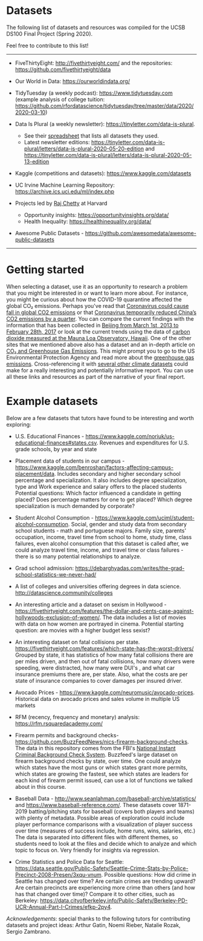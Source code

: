 # Datasets

The following list of datasets and resources was compiled for the UCSB DS100 Final Project (Spring 2020).

Feel free to contribute to this list!

---

* FiveThirtyEight: http://fivethirtyeight.com/ and the repositories: https://github.com/fivethirtyeight/data 
* Our World in Data: https://ourworldindata.org/
* TidyTuesday (a weekly podcast): https://www.tidytuesday.com (example analysis of college tuition: https://github.com/rfordatascience/tidytuesday/tree/master/data/2020/2020-03-10)
* Data Is Plural (a weekly newsletter): https://tinyletter.com/data-is-plural.
   * See their [spreadsheet](https://docs.google.com/spreadsheets/d/1wZhPLMCHKJvwOkP4juclhjFgqIY8fQFMemwKL2c64vk) that lists all datasets they used.
   * Latest newsletter editions: https://tinyletter.com/data-is-plural/letters/data-is-plural-2020-05-20-edition and https://tinyletter.com/data-is-plural/letters/data-is-plural-2020-05-13-edition
* Kaggle (competitions and datasets): https://www.kaggle.com/datasets
* UC Irvine Machine Learning Repository: https://archive.ics.uci.edu/ml/index.php
* Projects led by [Raj Chetty](http://www.rajchetty.com/) at Harvard
   * Opportunity insights: https://opportunityinsights.org/data/
   * Health Inequality: https://healthinequality.org/data/

* Awesome Public Datasets - https://github.com/awesomedata/awesome-public-datasets


---

# Getting started

When selecting a dataset, use it as an opportunity to research a problem that you might be interested in or want to learn more about. For instance, you might be curious about how the COVID-19 quarantine affected the global CO₂ emissions.
Perhaps you've read that [Coronavirus could cause fall in global CO2 emissions](https://www.theguardian.com/world/2020/mar/10/coronavirus-could-cause-fall-in-global-co2-emissions) or that [Coronavirus temporarily reduced China’s CO2 emissions by a quarter](https://www.carbonbrief.org/analysis-coronavirus-has-temporarily-reduced-chinas-co2-emissions-by-a-quarter). You can compare the current findings with the information that has been collected in [Beijing from March 1st, 2013 to February 28th, 2017](https://archive.ics.uci.edu/ml/datasets/Beijing+Multi-Site+Air-Quality+Data) or look at the current trends using the data of [carbon dioxide measured at the Mauna Loa Observatory, Hawaii](https://www.esrl.noaa.gov/gmd/ccgg/trends/mlo.html).
One of the other sites that we mentioned above also has a dataset and an in-depth article on [CO₂ and Greenhouse Gas Emissions](https://ourworldindata.org/co2-and-other-greenhouse-gas-emissions). This might prompt you to go to the US Environmental Protection Agency and read more about the [greenhouse gas emissions](https://www.epa.gov/ghgemissions/overview-greenhouse-gases). Cross-referencing it with [several other climate datasets](https://github.com/awesomedata/awesome-public-datasets#climate-weather) could make for a really interesting and potentially informative report.
You can use all these links and resources as part of the narrative of your final report. 


# Example datasets

Below are a few datasets that tutors have found to be interesting and worth exploring:

* U.S. Educational Finances - https://www.kaggle.com/noriuk/us-educational-finances#states.csv.
Revenues and expenditures for U.S. grade schools, by year and state

* Placement data of students in our campus - https://www.kaggle.com/benroshan/factors-affecting-campus-placement/data.
Includes secondary and higher secondary school percentage and specialization. It also includes degree specialization, type and Work experience and salary offers to the placed students
Potential questions:
Which factor influenced a candidate in getting placed?
Does percentage matters for one to get placed?
Which degree specialization is much demanded by corporate?

* Student Alcohol Consumption - https://www.kaggle.com/uciml/student-alcohol-consumption.
Social, gender and study data from secondary school students - math and portuguese majors.  Family size, parents' occupation, income, travel time from school to home, study time,  class failures, even alcohol consumption that this dataset is called after, we could analyze travel time, income, and travel time or class failures - there is so many potential relationships to analyze. 

* Grad school admission: https://debarghyadas.com/writes/the-grad-school-statistics-we-never-had/

* A list of colleges and universities offering degrees in data science. http://datascience.community/colleges

* An interesting article and a dataset on sexism in Hollywood - https://fivethirtyeight.com/features/the-dollar-and-cents-case-against-hollywoods-exclusion-of-women/.
The data includes a list of movies with data on how women are portrayed in cinema. Potential starting question: are movies with a higher budget less sexist?

* An interesting dataset on fatal collisions per state. https://fivethirtyeight.com/features/which-state-has-the-worst-drivers/ Grouped by state, it has statistics of how many fatal collisions there are per miles driven, and then out of fatal collisions, how many drivers were speeding, were distracted, how many were DUI's , and what car insurance premiums there are, per state. Also, what the costs are per state of insurance companies to cover damages per insured driver.

* Avocado Prices - https://www.kaggle.com/neuromusic/avocado-prices.
Historical data on avocado prices and sales volume in multiple US markets

* RFM (recency, frequency and monetary) analysis: https://rfm.rsquaredacademy.com/


* Firearm permits and background checks-  https://github.com/BuzzFeedNews/nics-firearm-background-checks. The data in this repository comes from the FBI's [National Instant Criminal Background Check System](https://www.fbi.gov/about-us/cjis/nics). Buzzfeed's large dataset on firearm background checks by state, over time. One could analyze which states have the most guns or which states grant more permits, which states are growing the fastest, see which states are leaders for each kind of firearm permit issued, can use a lot of functions we talked about in this course.

* Baseball Data - http://www.seanlahman.com/baseball-archive/statistics/ and https://www.baseball-reference.com/.
These datasets cover 1871-2019 batting/pitching stats for baseball (covers both players and teams) with plenty of metadata. Possible areas of exploration could include player performance comparisons with a visualization of player success over time (measures of success include, home runs, wins, salaries, etc.)
The data is separated into different files with different themes, so students need to look at the files and decide which to analyze and which topic to focus on. Very friendly for insights via regression.
 
* Crime Statistics and Police Data for Seattle: https://data.seattle.gov/Public-Safety/Seattle-Crime-Stats-by-Police-Precinct-2008-Presen/3xqu-vnum. 
Possible questions: How did crime in Seattle has changed over time? Are certain crimes are trending upward? Are certain precincts are experiencing more crime than others (and how has that changed over time)?
Compare it to other cities, such as Berkeley: https://data.cityofberkeley.info/Public-Safety/Berkeley-PD-UCR-Annual-Part-I-Crimes/efkp-2py4.
 

*Acknowledgements*: special thanks to the following tutors for contributing datasets and project ideas: Arthur Gatin, Noemi Rieber, Natalie Rozak, Sergio Zambrano.
